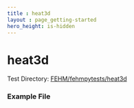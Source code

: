 ```yaml
---
title : heat3d
layout : page_getting-started
hero_height: is-hidden
---
```


# heat3d



Test Directory: [FEHM/fehmpytests/heat3d](https://github.com/lanl/FEHM/tree/master/fehmpytests/heat3d)


### Example File 
<pre>

</pre>
